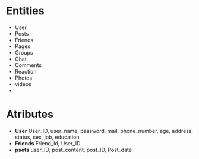# Entities 
 * User 
 * Posts 
 * Friends 
 * Pages
 * Groups
 * Chat  
 * Comments 
 * Reaction
 * Photos 
 * videos 
 * 

# Atributes 
 * **User** User_ID, user_name, password, mail, phone_number, age, address, status, sex, job, education
 * **Friends** Friend_Id, User_ID 
 * **psots** user_ID, post_content, post_ID, Post_date 